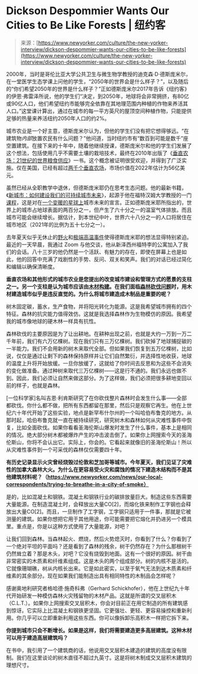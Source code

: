 <!--yml

category: 未分类

date: 2024-05-27 15:00:13

-->

# Dickson Despommier Wants Our Cities to Be Like Forests | 纽约客

> 来源：[https://www.newyorker.com/culture/the-new-yorker-interview/dickson-despommier-wants-our-cities-to-be-like-forests](https://www.newyorker.com/culture/the-new-yorker-interview/dickson-despommier-wants-our-cities-to-be-like-forests)

2000年，当时是哥伦比亚大学公共卫生与微生物学教授的迪克森·D·德斯庞米尔，在一堂医学生态学课上问他的学生，“2050年的世界会是什么样子？”，以及随后的“你们希望2050年的世界是什么样子？”正如德斯庞米尔2017年告诉《纽约客》的伊恩·弗雷泽所说，他的学生们“决定，到2050年，地球将会非常拥挤，有80亿或90亿人口，他们希望纽约市能够完全依靠在其地理范围内种植的作物来养活其人口。”这堂课计算出，通过在城市的每一平方英尺的屋顶空间种植作物，只能提供足够的热量来养活纽约2050年人口的约2%。

城市农业是一个好主意，德斯庞米尔认为，但他的学生们没有把它想得够远。“在建筑物*内部*放置农民有什么问题？”他问道，当时纽约市有“数百到可能是数千”座空置建筑。在接下来的十年中，随着他继续授课，德斯庞米尔和他的学生们发展了这个想法，包括使用几乎不需要土壤的栽培技术，最终在2010年出版了《[垂直农场：21世纪的世界粮食供应](https://www.amazon.com/Vertical-Farm-Tenth-Anniversary-Feeding/dp/1250769809/)》一书。这个概念被证明很受欢迎，并得到了广泛实施。仅在美国，已经有超过[两千个垂直农场](https://www.theguardian.com/environment/2022/aug/17/indoor-vertical-farms-agriculture#:~:text=It's%20estimated%20there%20are%20more,as%20lettuce%2C%20herbs%20and%20berries.)，市场价值在2022年估计为56亿美元。

虽然已经从全职教学中退休，但德斯庞米耶仍在思考生态问题。他的最新书籍，《[新城市：如何建设我们的可持续城市未来](https://www.amazon.com/New-City-Build-Sustainable-Future/dp/0231205503/)》，起源于他在福特汉姆大学教授的一门[课程](https://www.fordhamopolis.com/)，这是对在[一个变暖的星球上](https://www.newyorker.com/tag/global-warming)城市未来的宣言。正如德斯庞米耶所指出的，世界上的城市占地球表面的两百分之一，但产生了六十分之一的温室气体排放。而且城市可能会继续增长。据估计，到本世纪中叶，世界六十八分之一的人口将居住在城市地区（2021年的比例为五十七分之一）。

去年夏天似乎无休止的[野火](https://www.newyorker.com/news/news-desk/living-through-mauis-unimaginable-wildfires)和[极端高温事件](https://www.newyorker.com/science/elements/life-and-death-in-americas-hottest-city)使得德斯庞米耶的想法显得特别紧迫。最近的一天早晨，我通过 Zoom 与他交谈，他从新泽西州福特李的公寓加入了我们的会话。八十三岁的他仍然是一个活跃、有魅力的存在，即使在屏幕上也是如此，他的回答中充满了戏剧性的手势、反问、双关和笑声。我们的对话已经过简化和编辑以确保清晰度。

**垂直农场和其他形式的城市农业是您提出的改变城市建设和管理方式的愿景的支柱之一。另一个支柱是认为城市应该由[木材构建](https://www.newyorker.com/magazine/2022/04/25/transforming-trees-into-skyscrapers)。在我们面临[森林砍伐问题](https://www.newyorker.com/news/news-desk/deforestation-agriculture-and-diet-are-fuelling-the-climate-crisis)时，用木材建造城市似乎是违反直觉的。为什么将城市建造成木制品是重要的呢？**

树木固定碳，蓄水，生产食物，并将阳光转化为能源。这是我希望城市拥有的四个特征。森林的抗灾能力值得效仿。这就是我选择森林作为生物模仿的原因。我希望我的城市像地球的硬木林一样具有抗性。

森林砍伐的主要原因是为了让出耕地。在耕种出现之前，也就是大约一万到一万二千年前，我们有六万亿棵树。现在我们只有三万亿棵树。我们砍掉了地球捕捉碳的一半能力。我们不会用新的树木来取代全部。但如果我们恢复到五万亿棵树，比如说，仅仅是通过让剩下的森林保持原样并让它们自然繁衍，并选择性地收获，地球的温度上升将开始放缓。一旦你放缓了，这就给了你时间去反思和为这些不会消失的变化做准备。通过种树来取代三万亿棵树——这是行不通的。我们永远也做不到。因此，我们必须让自然来做这部分。为了这样做，我们必须把很多耕地变回以前的样子，也就是森林。

[一位科学家]名叫吉恩·利肯斯研究了在你砍伐整片森林时会发生什么事——全部都砍伐。你什么都不做，把所有东西都留在那里，然后只是观察它再生。他在上世纪六十年代开始了这些实验，地点是新罕布什尔州的一个叫哈伯布鲁克的地方。从那时起，哈伯布鲁克就一直在被持续研究，研究树木和森林如何从灾难性事件中恢复，比如全面砍伐。如果你看看圣海伦斯山爆发时发生了什么事件，基本上是相同的情况。绝大部分树木都被爆炸产生的冲击波击倒了。如果你上网搜索今天的圣海伦斯山，你将不会认出它。实际上，你会的。它看起来就像旧的圣海伦斯山！所以从灾难性事件到一个可采伐的森林仅仅需要四十年。

**有历史记录显示火灾曾经烧毁过伦敦和芝加哥等城市。今年夏天，我们见证了灾难性的加拿大森林大火。为什么在更容易受火灾和腐蚀的情况下建造木结构而不是其他建筑材料呢？（https://www.newyorker.com/news/our-local-correspondents/trying-to-breathe-in-a-city-of-smoke）**

是的，比如混凝土和钢铁。混凝土和钢铁行业的碳排放量巨大。制造这些东西需要大量能源。在制造混凝土时，会释放出大量CO[2]，而熔化铁来制作工字钢也会释放出大量CO[2]。而且，一旦制作了工字钢，工字钢只适用于一件事，那就是它被测量的建筑。如果你想把它用于其他用途，你可能需要把它熔化并扔进另一个模具里。重点是，你是以这种方式使用了大量能源，对吧？

让我们回到森林。当森林起火、燃烧，然后火势熄灭时，你看到了什么？你看到了一个绝对平坦的平面吗？还是看到了森林的残余，树干仍然存在？为什么那根树干仍然耸立着？那是木头，对吧？它没有烧毁到地面。这有一个很好的原因。树干由非常密实的木质素和纤维素组成。这是木头的两个组成部分。树的内核不是活的。它就像珊瑚礁，树从内核长出来。它是如此密实，以至于氧气无法到达木质素和纤维素的其余部分。现在如果我们能制造出具有相同特性的木制品会怎样呢？

感谢奥地利研究者格哈德·施奇科弗（Gerhard Schickhofer），他在上世纪九十年代开始研发一种模仿森林火灾残留物的木材产品。这就是所谓的交叉层积木（C.L.T.）。如果你上网搜索交叉层积木，你会对目前正在用它制造的所有建筑感到惊讶。它实际上比混凝土和钢铁更坚固。它更强壮、更轻、更容易操控和重新利用。你几乎可以立即重新利用这些东西。你可以像拆卸乐高积木一样把它拆下来。

**你提到城市只会不断增长。如果是这样，我们将需要建造更多高层建筑。这种木材可以用于建造高层建筑吗？**

在书中，我引用了一个建筑商的话，他说用交叉层积木建造的建筑的高度没有限制。我们在这里谈论的树木直径不超过九英寸。这是将树木制成交叉层积木建筑的理想尺寸。
